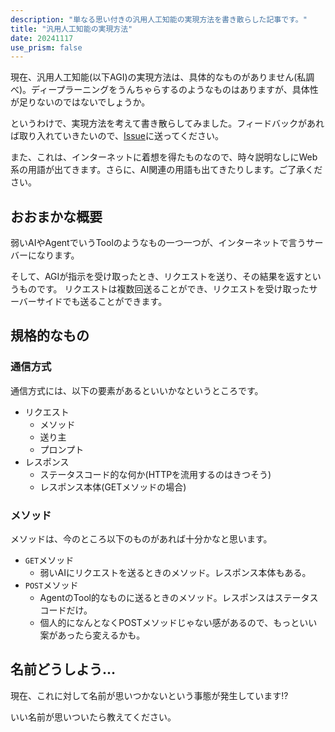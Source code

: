 ```yaml
---
description: "単なる思い付きの汎用人工知能の実現方法を書き散らした記事です。"
title: "汎用人工知能の実現方法"
date: 20241117
use_prism: false
---
```

現在、汎用人工知能(以下AGI)の実現方法は、具体的なものがありません(私調べ)。ディープラーニングをうんちゃらするのようなものはありますが、具体性が足りないのではないでしょうか。

というわけで、実現方法を考えて書き散らしてみました。フィードバックがあれば取り入れていきたいので、[Issue](https://github.com/shizukani-cp/blog/issue)に送ってください。

また、これは、インターネットに着想を得たものなので、時々説明なしにWeb系の用語が出てきます。さらに、AI関連の用語も出てきたりします。ご了承ください。
## おおまかな概要
弱いAIやAgentでいうToolのようなもの一つ一つが、インターネットで言うサーバーになります。

そして、AGIが指示を受け取ったとき、リクエストを送り、その結果を返すというものです。
リクエストは複数回送ることができ、リクエストを受け取ったサーバーサイドでも送ることができます。
## 規格的なもの
### 通信方式
通信方式には、以下の要素があるといいかなというところです。

- リクエスト
  - メソッド
  - 送り主
  - プロンプト
- レスポンス
  - ステータスコード的な何か(HTTPを流用するのはきつそう)
  - レスポンス本体(GETメソッドの場合)
### メソッド
メソッドは、今のところ以下のものがあれば十分かなと思います。

- `GET`メソッド
  - 弱いAIにリクエストを送るときのメソッド。レスポンス本体もある。
- `POST`メソッド
  - AgentのTool的なものに送るときのメソッド。レスポンスはステータスコードだけ。
  - 個人的になんとなくPOSTメソッドじゃない感があるので、もっといい案があったら変えるかも。
## 名前どうしよう…
現在、これに対して名前が思いつかないという事態が発生しています!?

いい名前が思いついたら教えてください。

